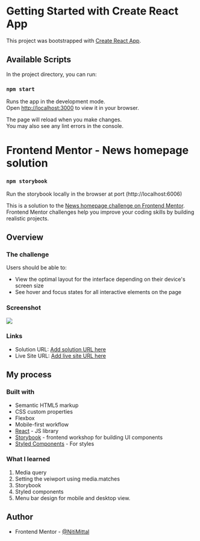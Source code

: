 # Getting Started with Create React App

This project was bootstrapped with [Create React App](https://github.com/facebook/create-react-app).

## Available Scripts

In the project directory, you can run:

### `npm start`

Runs the app in the development mode.\
Open [http://localhost:3000](http://localhost:3000) to view it in your browser.


The page will reload when you make changes.\
You may also see any lint errors in the console.

# Frontend Mentor - News homepage solution

### `npm storybook`
Run the storybook locally in the browser at port (http://localhost:6006)

This is a solution to the [News homepage challenge on Frontend Mentor](https://www.frontendmentor.io/challenges/news-homepage-H6SWTa1MFl). Frontend Mentor challenges help you improve your coding skills by building realistic projects. 

## Overview

### The challenge

Users should be able to:

- View the optimal layout for the interface depending on their device's screen size
- See hover and focus states for all interactive elements on the page

### Screenshot

![](./screenshot.png)

### Links

- Solution URL: [Add solution URL here](https://your-solution-url.com)
- Live Site URL: [Add live site URL here](https://your-live-site-url.com)

## My process

### Built with
- Semantic HTML5 markup
- CSS custom properties
- Flexbox
- Mobile-first workflow
- [React](https://reactjs.org/) - JS library
- [Storybook](https://storybook.js.org//) - frontend workshop for building UI components
- [Styled Components](https://styled-components.com/) - For styles


### What I learned

1. Media query
2. Setting the veiwport using media.matches
3. Storybook
4. Styled components
5. Menu bar design for mobile and desktop view.

## Author

- Frontend Mentor - [@NitiMittal](https://www.frontendmentor.io/profile/NitiMittal)





